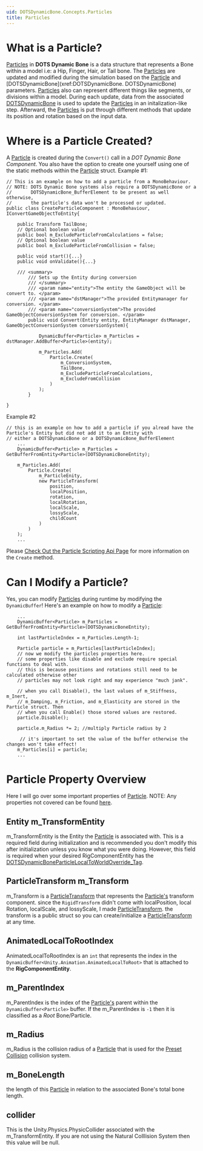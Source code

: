 ```yaml
---
uid: DOTSDynamicBone.Concepts.Particles
title: Particles
---
```


# What is a Particle?

[Particles](xref:DOTSDynamicBone.Particle) in **DOTS Dynamic Bone** is a data structure that 
represents a Bone within a model i.e: a Hip, Finger, Hair, or Tail bone. The [Particles](xref:DOTSDynamicBone.Particle) are updated 
and modified during the simulation based on the [Particle](xref:DOTSDynamicBone.Particle) and [DOTSDynamicBone](xref:DOTSDynamicBone.
DOTSDynamicBone) parameters. [Particles](xref:DOTSDynamicBone.Particle) also can represent different things like  segments, or divisions 
within a model. During each update, data from the associated [DOTSDynamicBone](xref:DOTSDynamicBone.DOTSDynamicBone) is used to update 
the [Particles](xref:DOTSDynamicBone.Particle) in an initalization-like step. Afterward, the [Particles](xref:DOTSDynamicBone.Particle) 
is put through different methods that update its position and rotation based on the input data.

# Where is a Particle Created?

A [Particle](xref:DOTSDynamicBone.Particle) is created during the ```Convert()``` call in a *DOT Dynamic Bone Component*. You also 
have the option to create one yourself using one of the static methods within the [Particle](xref:DOTSDynamicBone.Particle) struct.
Example #1:
```
// This is an example on how to add a particle from a MonoBehaviour.
// NOTE: DOTS Dynamic Bone systems also require a DOTSDynamicBone or a
//		 DOTSDynamicBone_BufferElement to be present as well otherwise,
//       the particle's data won't be processed or updated.
public class CreateParticleComponent : MonoBehaviour, IConvertGameObjectToEntity{
	
	public Transform TailBone;
	// Optional boolean value
	public bool m_ExcludeParticleFromCalculations = false;
	// Optional boolean value
	public bool m_ExcludeParticleFromCollision = false;

	public void start(){...}
	public void onValidate(){...}
	
	/// <summary>
		/// Sets up the Entity during conversion
		/// </summary>
		/// <param name="entity">The entity the GameObject will be convert to. </param>
		/// <param name="dstManager">The provided Entitymanager for conversion. </param>
		/// <param name="conversionSystem">The provided GameObjectConversionSystem for conversion. </param>
		public void Convert(Entity entity, EntityManager dstManager, GameObjectConversionSystem conversionSystem){

			DynamicBuffer<Particle> m_Particles = dstManager.AddBuffer<Particle>(entity);

			m_Particles.Add(
				Particle.Create(
					m_ConversionSystem,
					TailBone,
					m_ExcludeParticleFromCalculations,
					m_ExcludeFromCollision
				)
			);
		}

}
```
Example #2
```
// this is an example on how to add a particle if you alread have the Particle's Entity but did not add it to an Entity with
// either a DOTSDynamicBone or a DOTSDynamicBone_BufferElement
	...
	DynamicBuffer<Particle> m_Particles = GetBufferFromEntity<Particle>(DOTSDynamicBoneEntity);
	
	m_Particles.Add(
		Particle.Create(
			m_ParticleEnity,
			new ParticleTransform(
				position,
				localPosition,
				rotation,
				localRotation,
				localScale,
				lossyScale, 
				childCount
			)
		)
	);
	...
```

Please [Check Out the Particle Scripting Api Page](xref:DOTSDynamicBone.Particle) for more information on the ```Create``` method.

# Can I Modify a Particle?

Yes, you can modify [Particles](xref:DOTSDynamicBone.Particle) during runtime by modifying the ```DynamicBuffer```!
Here's an example on how to modify a [Particle](xref:DOTSDynamicBone.Particle):
```
	...
	DynamicBuffer<Particle> m_Particles = GetBufferFromEntity<Particle>(DOTSDynamicBoneEntity);
	
	int lastParticleIndex = m_Particles.Length-1;
	
	Particle particle = m_Particles[lastParticleIndex];
	// now we modify the particles properties here.
	// some properties like disable and exclude require special functions to deal with.
	// this is because positions and rotations still need to be calculated otherwise other 
	// particles may not look right and may experience "much jank". 
	
	// when you call Disable(), the last values of m_Stiffness, m_Inert,
	// m_Damping, m_Friction, and m_Elasticity are stored in the Particle struct. Then 
	// when you call Enable() those stored values are restored.
	particle.Disable();
	
	particle.m_Radius *= 2; //multiply Particle radius by 2 
	
	 // it's important to set the value of the buffer otherwise the changes won't take effect!
	m_Particles[i] = particle;
	...
```

# Particle Property Overview

Here I will go over some important properties of [Particle](xref:DOTSDynamicBone.Particle). NOTE: Any properties not covered
can be found [here](xref:DOTSDynamicBone.Particle). 

## Entity m_TransformEntity

m_TransformEntity is the Entity the [Particle](xref:DOTSDynamicBone.Particle) is associated with. This is a required field 
during initialization and is recommended you don't modify this after initialization unless you know what you were doing.
However, this field is required when your desired RigComponentEntity has the 
[DOTSDynamicBoneParticleLocalToWorldOverride_Tag](xref:DOTSDynamicBone.DOTSDynamicBoneParticleLocalToWorldOverride_Tag).

## ParticleTransform m_Transform

m_Transform is a [ParticleTransform](xref:DOTSDynamicBone.ParticleTransform) that represents the 
[Particle's](xref:DOTSDynamicBone.Particle) transform component. since the ```RigidTransform``` didn't come with localPosition,
 local Rotation, localScale, and lossyScale, I made [ParticleTransform](xref:ParticleTransform). the transform is a public struct
 so you can create/initialize a [ParticleTransform](xref:ParticleTransform) at any time.
 
## AnimatedLocalToRootIndex

AnimatedLocalToRootIndex is an ```int``` that represents the index in the ```DynamicBuffer<Unity.Animation.AnimatedLocalToRoot>```
that is attached to the **RigComponentEntity**.

## m_ParentIndex

m_ParentIndex is the index of the [Particle's](xref:DOTSDynamicBone.Particle) parent within the 
```DynamicBuffer<Particle>``` buffer. If the m_ParentIndex is ```-1``` then it is classified as a *Root*
Bone/Particle.

## m_Radius

m_Radius is the collision radius of a [Particle](xref:DOTSDynamicBone.Particle) that is used for the 
 [Preset Collision](xref:DOTSDynamicBone.Concepts.Collisions.PresetCollisions) collision system. 

## m_BoneLength

the length of this [Particle](xref:DOTSDynamicBone.Particle) in relation to the associated Bone's total bone length.

## collider

This is the Unity.Physics.PhysicCollider associated with the m_TransformEntity. If you are not using the Natural Colllision System
then this value will be null.





 
